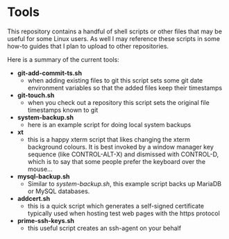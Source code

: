 # Tools

This repository contains a handful of shell scripts or other files
that may be useful for some Linux users.  As well I may reference
these scripts in some how-to guides that I plan to upload to other
repositories.

Here is a summary of the current tools:

  - **git-add-commit-ts.sh**
     - when adding existing files to git this script sets some git date
       environment variables so that the added files keep their timestamps
  - **git-touch.sh**
     - when you check out a repository this script sets the original
       file timestamps known to git
  - **system-backup.sh**
     - here is an example script for doing local system backups
  - **xt**
     - this is a happy xterm script that likes changing the xterm
       background colours.  It is best invoked by a window manager key
       sequence (like CONTROL-ALT-X) and dismissed with CONTROL-D, which
       is to say that some people prefer the keyboard over the mouse...
  - **mysql-backup.sh**
     - Similar to *system-backup.sh*, this example script backs up MariaDB
        or MySQL databases.
  - **addcert.sh**
     - this is a quick script which generates a self-signed certificate
       typically used when hosting test web pages with the https protocol
  - **prime-ssh-keys.sh**
     - this useful script creates an ssh-agent on your behalf

